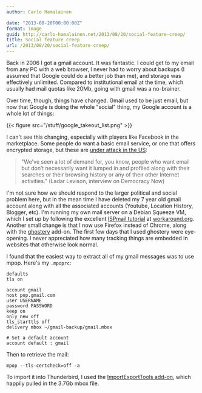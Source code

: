```yaml
---
author: Carlo Hamalainen

date: "2013-08-20T00:00:00Z"
format: image
guid: http://carlo-hamalainen.net/2013/08/20/social-feature-creep/
title: Social feature creep
url: /2013/08/20/social-feature-creep/
---
```

Back in 2006 I got a gmail account. It was fantastic. I could get to my email from any PC with a web browser, I never had to worry about backups (I assumed that Google could do a better job than me), and storage was effectively unlimited. Compared to institutional email at the time, which usually had mail quotas like 20Mb, going with gmail was a no-brainer. 

Over time, though, things have changed. Gmail used to be just email, but now that Google is doing the whole "social" thing, my Google account is a whole lot of things: 

{{< figure src="/stuff/google_takeout_list.png" >}}

I can't see this changing, especially with players like Facebook in the marketplace. Some people do want a basic email service, or one that offers encrypted storage, but these are [under attack in the US](http://www.democracynow.org/2013/8/13/exclusive_owner_of_snowdens_email_service):

> "We've seen a lot of demand for, you know, people who want email but don’t necessarily want it lumped in and profiled along with their searches or their browsing history or any of their other Internet activities." (Ladar Levison, interview on Democracy Now) 

I'm not sure how we should respond to the larger political and social problem here, but in the mean time I have deleted my 7 year old gmail account along with all the associated accounts (Youtube, Location History, Blogger, etc). I'm running my own mail server on a Debian Squeeze VM, which I set up by following the excellent [ISPmail tutorial](https://workaround.org/ispmail/squeeze) at [workaround.org](https://workaround.org). Another small change is that I now use Firefox instead of Chrome, along with the [ghostery](https://addons.mozilla.org/en-US/firefox/addon/ghostery/) add-on. The first few days that I used ghostery were eye-opening. I never appreciated how many tracking things are embedded in websites that otherwise look normal. 

I found that the easiest way to extract all of my gmail messages was to use mpop. Here's my ``.mpoprc``:

```
defaults
tls on

account gmail
host pop.gmail.com
user USERNAME
password PASSWORD
keep on
only_new off
tls_starttls off
delivery mbox ~/gmail-backup/gmail.mbox

# Set a default account
account default : gmail
```

Then to retrieve the mail: 

```
mpop --tls-certcheck=off -a
```

To import it into Thunderbird, I used the [ImportExportTools add-on](https://addons.mozilla.org/en-US/thunderbird/addon/importexporttools/), which happily pulled in the 3.7Gb mbox file.
